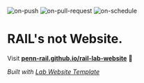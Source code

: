 
  ![on-push](../../actions/workflows/on-push.yaml/badge.svg)
  ![on-pull-request](../../actions/workflows/on-pull-request.yaml/badge.svg)
  ![on-schedule](../../actions/workflows/on-schedule.yaml/badge.svg)

  # RAIL's not Website.

  Visit **[penn-rail.github.io/rail-lab-website](https://penn-rail.github.io/rail-lab-website)** 🚀

  _Built with [Lab Website Template](https://greene-lab.gitbook.io/lab-website-template-docs)_
